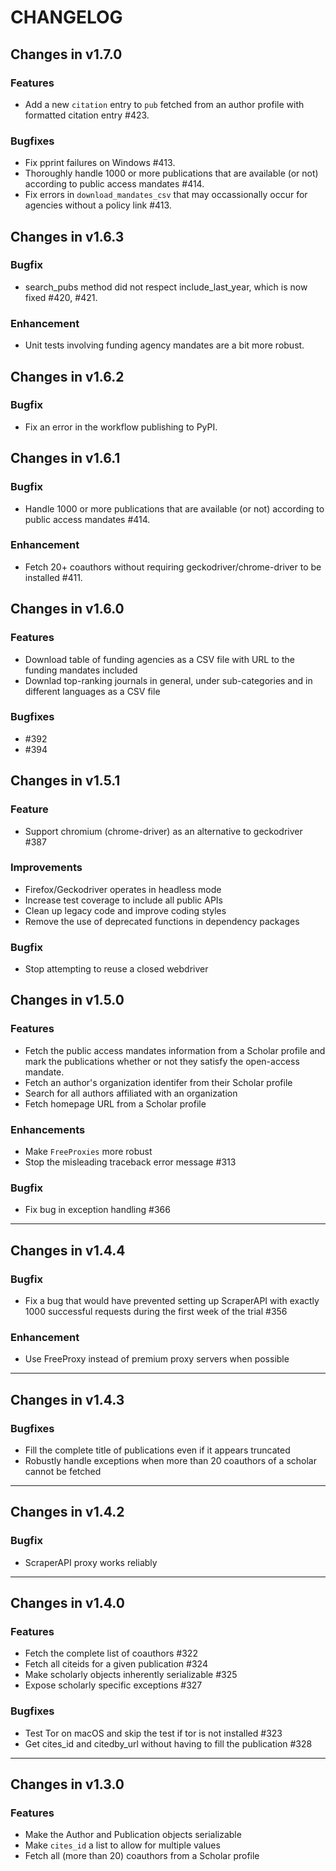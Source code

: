 # CHANGELOG

## Changes in v1.7.0

### Features
- Add a new `citation` entry to `pub` fetched from an author profile with formatted citation entry #423.

### Bugfixes
- Fix pprint failures on Windows #413.
- Thoroughly handle 1000 or more publications that are available (or not) according to public access mandates #414.
- Fix errors in `download_mandates_csv` that may occassionally occur for agencies without a policy link #413.

## Changes in v1.6.3

### Bugfix
- search_pubs method did not respect include_last_year, which is now fixed #420, #421.

### Enhancement
- Unit tests involving funding agency mandates are a bit more robust.

## Changes in v1.6.2

### Bugfix
- Fix an error in the workflow publishing to PyPI.

## Changes in v1.6.1

### Bugfix
- Handle 1000 or more publications that are available (or not) according to public access mandates #414.

### Enhancement
- Fetch 20+ coauthors without requiring geckodriver/chrome-driver to be installed #411.

## Changes in v1.6.0

### Features
- Download table of funding agencies as a CSV file with URL to the funding mandates included
- Downlad top-ranking journals in general, under sub-categories and in different languages as a CSV file

### Bugfixes
- #392
- #394

## Changes in v1.5.1

### Feature
- Support chromium (chrome-driver) as an alternative to geckodriver #387

### Improvements
- Firefox/Geckodriver operates in headless mode
- Increase test coverage to include all public APIs
- Clean up legacy code and improve coding styles
- Remove the use of deprecated functions in dependency packages

### Bugfix
- Stop attempting to reuse a closed webdriver

## Changes in v1.5.0
### Features
- Fetch the public access mandates information from a Scholar profile and mark the publications whether or not they satisfy the open-access mandate.
- Fetch an author's organization identifer from their Scholar profile
- Search for all authors affiliated with an organization
- Fetch homepage URL from a Scholar profile
### Enhancements
- Make `FreeProxies` more robust
- Stop the misleading traceback error message #313
### Bugfix
- Fix bug in exception handling #366
---
## Changes in v1.4.4
### Bugfix
- Fix a bug that would have prevented setting up ScraperAPI with exactly 1000 successful requests during the first week of the trial #356
### Enhancement
- Use FreeProxy instead of premium proxy servers when possible
---
## Changes in v1.4.3
### Bugfixes
- Fill the complete title of publications even if it appears truncated
- Robustly handle exceptions when more than 20 coauthors of a scholar cannot be fetched
 ---
## Changes in v1.4.2
### Bugfix
- ScraperAPI proxy works reliably
 ---
## Changes in v1.4.0
### Features
- Fetch the complete list of coauthors #322
- Fetch all citeids for a given publication #324
- Make scholarly objects inherently serializable #325
- Expose scholarly specific exceptions #327
### Bugfixes
- Test Tor on macOS and skip the test if tor is not installed #323
- Get cites_id and citedby_url without having to fill the publication #328
---
## Changes in v1.3.0
### Features
- Make the Author and Publication objects serializable
- Make `cites_id` a list to allow for multiple values
- Fetch all (more than 20) coauthors from a Scholar profile
